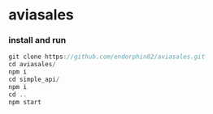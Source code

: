 # aviasales
### install and run
```js
git clone https://github.com/endorphin82/aviasales.git
cd aviasales/
npm i
cd simple_api/
npm i
cd ..
npm start
```

